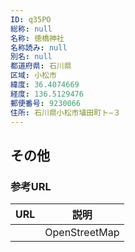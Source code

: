 ```yaml
---
ID: q35PO
総称: null
名称: 徳橋神社
名称読み: null
別名: null
都道府県: 石川県
区域: 小松市
緯度: 36.4074669
経度: 136.5129476
郵便番号: 9230066
住所: 石川県小松市埴田町ト−３
---
```


## その他

### 参考URL

| URL | 説明          |
| --- | ------------- |
|     | OpenStreetMap |
